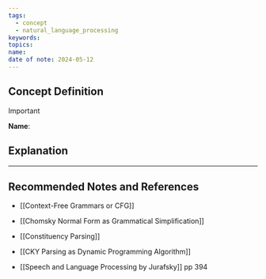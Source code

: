 ```yaml
---
tags:
  - concept
  - natural_language_processing
keywords: 
topics: 
name: 
date of note: 2024-05-12
---
```


## Concept Definition

>[!important]
>**Name**: 



## Explanation





-----------
##  Recommended Notes and References


- [[Context-Free Grammars or CFG]]
- [[Chomsky Normal Form as Grammatical Simplification]]
- [[Constituency Parsing]]
- [[CKY Parsing as Dynamic Programming Algorithm]]


- [[Speech and Language Processing by Jurafsky]] pp 394